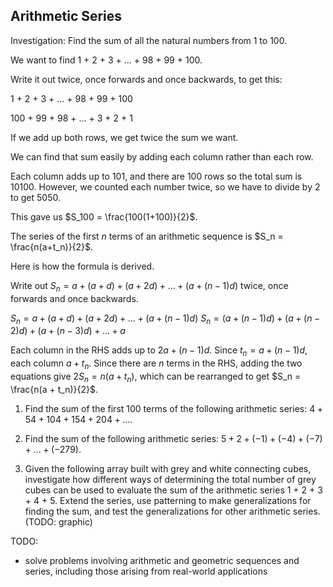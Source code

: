 Arithmetic Series
-------


Investigation: Find the sum of all the natural numbers from 1 to 100.


We want to find 1 + 2 + 3 + ... + 98 + 99 + 100.

Write it out twice, once forwards and once backwards, to get this:

1 + 2 + 3 + ... + 98 + 99 + 100

100 + 99 + 98 + ... + 3 + 2 + 1

If we add up both rows, we get twice the sum we want.

We can find that sum easily by adding each column rather than each row. 

Each column adds up to 101, and there are 100 rows so the total sum is 10100. However, we counted each number twice, so we have to divide by 2 to get 5050.

This gave us $S_100 = \frac{100(1+100)}{2}$.


The series of the first $n$ terms of an arithmetic sequence is $S_n = \frac{n(a+t_n)}{2}$.

Here is how the formula is derived.

Write out $S_n = a + (a + d) + (a + 2d) + ... + (a + (n-1)d)$ twice, once forwards and once backwards.

$S_n = a + (a + d) + (a + 2d) + ... + (a + (n-1)d)$
$S_n = (a + (n-1)d) + (a + (n-2)d) + (a + (n-3)d) + ... + a$

Each column in the RHS adds up to $2a + (n-1)d$. Since $t_n = a + (n-1)d$, each column $a + t_n$.
Since there are $n$ terms in the RHS, adding the two equations give $2S_n = n(a + t_n)$, which can be rearranged to get $S_n = \frac{n(a + t_n)}{2}$.



1. Find the sum of the first 100 terms of the following arithmetic series: $4 + 54 + 104 + 154 + 204 + ...$.

2. Find the sum of the following arithmetic series: $5 + 2 + (-1) + (-4) + (-7) + ... + (-279)$.

1. Given the following array built with grey and white connecting cubes, investigate how different ways of determining the total number of grey cubes can be used to evaluate the sum of the arithmetic series 1 + 2 + 3 + 4 + 5. Extend the series, use patterning to make generalizations for finding the sum, and test the generalizations for other arithmetic series. (TODO: graphic)

TODO:
- solve problems involving arithmetic and geometric sequences and series, including those arising from real-world applications 